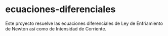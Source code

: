 # ecuaciones-diferenciales
Este proyecto resuelve las ecuaciones diferenciales de Ley de Enfriamiento de Newton así como de Intensidad de Corriente.
